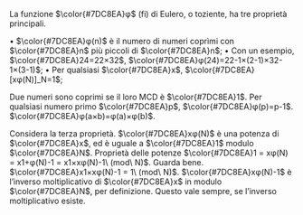 La funzione $\color{#7DC8EA}φ$ (fi) di Eulero, o toziente, ha tre proprietà principali.

• $\color{#7DC8EA}φ(n)$ è il numero di numeri coprìmi con $\color{#7DC8EA}n$ più piccoli di $\color{#7DC8EA}n$;
• Con un esempio, $\color{#7DC8EA}24=22×32$, $\color{#7DC8EA}φ(24)=22-1×(2-1)×32-1×(3-1)$;
• Per qualsiasi $\color{#7DC8EA}x$, $\color{#7DC8EA}[xφ(N)]_N=1$;

Due numeri sono coprimi se il loro MCD è $\color{#7DC8EA}1$.
Per qualsiasi numero primo $\color{#7DC8EA}p$, $\color{#7DC8EA}φ(p)=p-1$.
$\color{#7DC8EA}φ(a×b)=φ(a)×φ(b)$.

Considera la terza proprietà. $\color{#7DC8EA}xφ(N)$ è una potenza di $\color{#7DC8EA}x$, ed è uguale a $\color{#7DC8EA}1$ modulo $\color{#7DC8EA}N$.
Proprietà delle potenze
$\color{#7DC8EA}1 = xφ(N) = x1+φ(N)-1 = x1×xφ(N)-1\ (mod\ N)$.
Guarda bene.
$\color{#7DC8EA}x1×xφ(N)-1 = 1\ (mod\ N)$.
$\color{#7DC8EA}xφ(N)-1$ è l’inverso moltiplicativo di $\color{#7DC8EA}x$ in modulo $\color{#7DC8EA}N$, per definizione.
Questo vale sempre, se l’inverso moltiplicativo esiste.